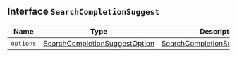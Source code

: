 ## Interface `SearchCompletionSuggest`

| Name | Type | Description |
| - | - | - |
| `options` | [SearchCompletionSuggestOption](./SearchCompletionSuggestOption.md)<TDocument> | [SearchCompletionSuggestOption](./SearchCompletionSuggestOption.md)<TDocument>[] | &nbsp; |
